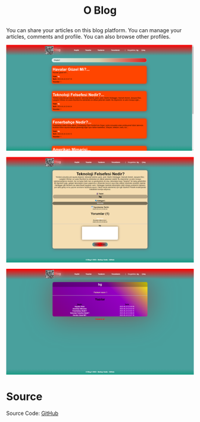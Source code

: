 # <p align="center">O Blog</p>
You can share your articles on this blog platform. You can manage your articles, comments and profile. You can also browse other profiles.
<p align="center"><img src="https://raw.githubusercontent.com/berkaygediz/O_Blog/main/o_blog.png"/></p>
<p align="center"><img src="https://raw.githubusercontent.com/berkaygediz/O_Blog/main/o_blog1.png"/></p>
<p align="center"><img src="https://raw.githubusercontent.com/berkaygediz/O_Blog/main/o_blog2.png"/></p>

# Source
Source Code: <a href="https://github.com/berkaygediz/O_Blog">GitHub</a>
